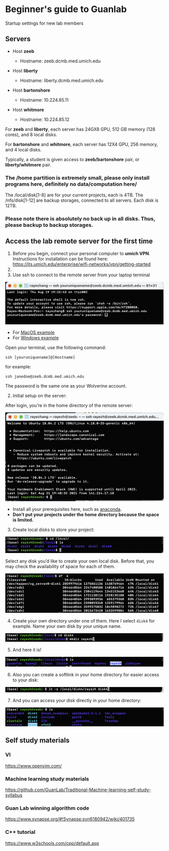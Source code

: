 # Beginner's guide to Guanlab
Startup settings for new lab members

## Servers
* Host **zeeb**
  - Hostname: zeeb.dcmb.med.umich.edu

* Host **liberty**
  - Hostname: liberty.dcmb.med.umich.edu

* Host **bartonshore**
  - Hostname: 10.224.85.11

* Host **whitmore**
  - Hostname: 10.224.85.12


For **zeeb** and **liberty**, each server has 24GX8 GPU, 512 GB memory (128 cores), and 8 local disks.

For **bartonshore** and **whitmore**, each server has 12X4 GPU, 256 memory, and 4 local disks. 

Typically, a student is given access to **zeeb/bartonshore** pair, or **liberty/whitmore** pair. 

### The /home partition is extremely small, please only install programs here, definitely no data/computation here/

The /local/disk[1-8] are for your current projects, each is 4TB.
The /nfs/disk[1-12] are backup storages, connected to all servers. Each disk is 12TB.

### Please note there is absolutely no back up in all disks. Thus, please backup to backup storages. 

## Access the lab remote server for the first time
1. Before you begin, connect your personal computer to **umich VPN**. Instructions for installation can be found here: https://its.umich.edu/enterprise/wifi-networks/vpn/getting-started
2. 
3. Use ssh to connect to the remote server from your laptop terminal
  
  ![figure](/images/image1.png)

* For [MacOS example](https://osxdaily.com/2017/04/28/howto-ssh-client-mac/)
* For [Windows example](https://my.kualo.com/knowledgebase/?kbcat=0&article=890)

Open your terminal, use the following command:

```
ssh [youruniquename]@[Hostname]
```

for example:
```
ssh janedoe@zeeb.dcmb.med.umich.edu
```
The password is the same one as your Wolverine account. 


2. Initial setup on the server:

After login, you’re in the home directory of the remote server:
  
  ![figure](/images/image2.png)

* Install all your prerequisites here, such as [anaconda](https://docs.anaconda.com/anaconda/install/index.html).
* **Don’t put your projects under the home directory because the space is limited.**
  
3. Create local disks to store your project:
  
  ![figure](/images/image3.png)

Select any disk you’d like to create your own local disk. Before that, you may check the availability of space for each of them. 
  
  ![figure](/images/image4.png)


4. Create your own directory under one of them. Here I select `disk4` for example. Name your own disk by your unique name.
  
  ![figure](/images/image5.png)


5. And here it is!
  
  ![figure](/images/image6.png)


6. Also you can create a softlink in your home directory for easier access to your disk:

  ![figure](/images/image7.png)


7. And you can access your disk directly in your home directory:

  ![figure](/images/image8.png)


## Self study materials

### VI
https://www.openvim.com/

### Machine learning study materials
https://github.com/GuanLab/Traditional-Machine-learning-self-study-syllabus

### Guan Lab winning algorithm code
https://www.synapse.org/#!Synapse:syn6180942/wiki/401735

### C++ tutorial
https://www.w3schools.com/cpp/default.asp

